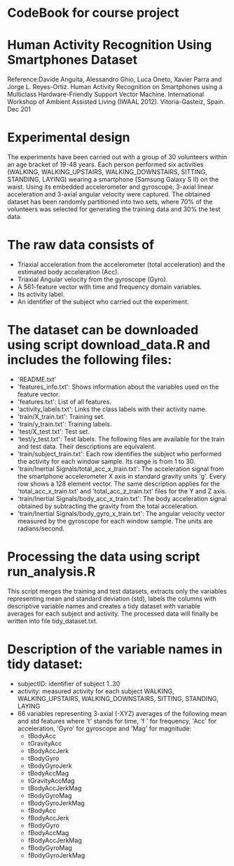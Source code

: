 ﻿# CodeBook for course project 
Human Activity Recognition Using Smartphones Dataset
======================================
Reference:Davide Anguita, Alessandro Ghio, Luca Oneto, Xavier Parra and Jorge L. Reyes-Ortiz. Human Activity Recognition on Smartphones using a Multiclass Hardware-Friendly Support Vector Machine. International Workshop of Ambient Assisted Living (IWAAL 2012). Vitoria-Gasteiz, Spain. Dec 201

Experimental design
======================================
The experiments have been carried out with a group of 30 volunteers within an age bracket of 19-48 years. Each person performed six activities (WALKING, WALKING_UPSTAIRS, WALKING_DOWNSTAIRS, SITTING, STANDING, LAYING) wearing a smartphone (Samsung Galaxy S II) on the waist. Using its embedded accelerometer and gyroscope, 3-axial linear acceleration and 3-axial angular velocity were captured. The obtained dataset has been randomly partitioned into two sets, where 70% of the volunteers was selected for generating the training data and 30% the test data. 


The raw data consists of
======================================
- Triaxial acceleration from the accelerometer (total acceleration) and the estimated body acceleration (Acc).
- Triaxial Angular velocity from the gyroscope (Gyro). 
- A 561-feature vector with time and frequency domain variables. 
- Its activity label. 
- An identifier of the subject who carried out the experiment.


The dataset can be downloaded using script download_data.R and includes the following files:
=========================================

- 'README.txt'
- 'features_info.txt': Shows information about the variables used on the feature vector.
- 'features.txt': List of all features.
- 'activity_labels.txt': Links the class labels with their activity name.
- 'train/X_train.txt': Training set.
- 'train/y_train.txt': Training labels.
- 'test/X_test.txt': Test set.
- 'test/y_test.txt': Test labels.
The following files are available for the train and test data. Their descriptions are equivalent. 
- 'train/subject_train.txt': Each row identifies the subject who performed the activity for each window sample. Its range is from 1 to 30. 
- 'train/Inertial Signals/total_acc_x_train.txt': The acceleration signal from the smartphone accelerometer X axis in standard gravity units 'g'. Every row shows a 128 element vector. The same description applies for the 'total_acc_x_train.txt' and 'total_acc_z_train.txt' files for the Y and Z axis. 
- 'train/Inertial Signals/body_acc_x_train.txt': The body acceleration signal obtained by subtracting the gravity from the total acceleration. 
- 'train/Inertial Signals/body_gyro_x_train.txt': The angular velocity vector measured by the gyroscope for each window sample. The units are radians/second. 

Processing the data using script run_analysis.R
======================================
This script merges the training and test datasets, extracts only the variables representing mean and standard deviation (std), labels the columns with descriptive variable names and creates a tidy dataset with variable averages for each subject and activity. The processed data will finally be written into file tidy_dataset.txt. 

Description of the variable names in tidy dataset:
======================================

- subjectID: identifier of subject 1..30
- activity: measured activity for each subject WALKING, WALKING_UPSTAIRS, WALKING_DOWNSTAIRS, SITTING, STANDING, LAYING
- 66 variables representing 3-axial (-XYZ) averages of the following mean and std features where 't' stands for time, 'f ' for frequency, 'Acc' for acceleration, 'Gyro' for gyroscope and 'Mag' for magnitude:
	- tBodyAcc
	- tGravityAcc
	- tBodyAccJerk
	- tBodyGyro
	- tBodyGyroJerk
	- tBodyAccMag
	- tGravityAccMag
	- tBodyAccJerkMag
	- tBodyGyroMag
	- tBodyGyroJerkMag
	- fBodyAcc
	- fBodyAccJerk
	- fBodyGyro
	- fBodyAccMag
	- fBodyAccJerkMag
	- fBodyGyroMag
	- fBodyGyroJerkMag
